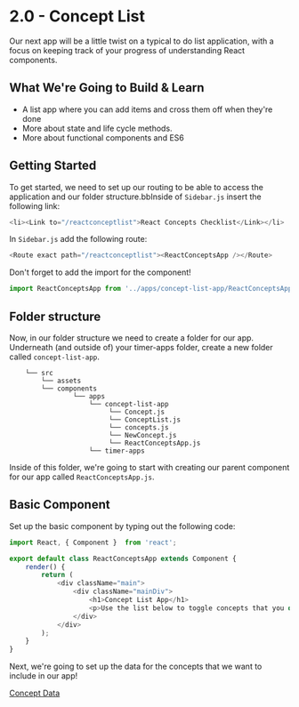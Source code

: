 # 2.0 - Concept List

Our next app will be a little twist on a typical to do list application, with a focus on keeping track of your progress of understanding React components.

## What We're Going to Build & Learn

* A list app where you can add items and cross them off when they're done
* More about state and life cycle methods. 
* More about functional components and ES6

## Getting Started

To get started, we need to set up our routing to be able to access the application and our folder structure.bbInside of `Sidebar.js` insert the following link:

```javascript
<li><Link to="/reactconceptlist">React Concepts Checklist</Link></li>
```

In `Sidebar.js` add the following route:

```javascript
<Route exact path="/reactconceptlist"><ReactConceptsApp /></Route>
```

Don't forget to add the import for the component!

```javascript
import ReactConceptsApp from '../apps/concept-list-app/ReactConceptsApp';
```

## Folder structure

Now, in our folder structure we need to create a folder for our app. Underneath \(and outside of\) your timer-apps folder, create a new folder called `concept-list-app`.

```text
    └── src
        └── assets
        └── components
                └── apps
                    └── concept-list-app
                         └── Concept.js
                         └── ConceptList.js
                         └── concepts.js
                         └── NewConcept.js
                         └── ReactConceptsApp.js
                    └── timer-apps
```

Inside of this folder, we're going to start with creating our parent component for our app called `ReactConceptsApp.js`.

## Basic Component

Set up the basic component by typing out the following code:

```javascript
import React, { Component }  from 'react';

export default class ReactConceptsApp extends Component {
    render() {
        return (
            <div className="main">
                <div className="mainDiv">
                    <h1>Concept List App</h1>
                    <p>Use the list below to toggle concepts that you do or do not understand. Note that this will update when you refresh the page.</p>
                </div>
            </div>
        );
    }
}
```

Next, we're going to set up the data for the concepts that we want to include in our app!

[Concept Data](2.1-concept-data.md)

